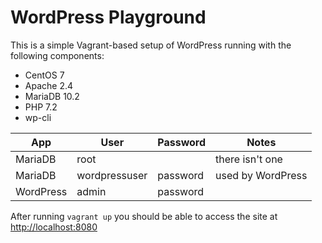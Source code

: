 # WordPress Playground

This is a simple Vagrant-based setup of WordPress running with the following components:

- CentOS 7
- Apache 2.4
- MariaDB 10.2
- PHP 7.2
- wp-cli

| App       | User          | Password | Notes             |
|-----------|---------------|----------|-------------------|
| MariaDB   | root          |          | there isn't one   |
| MariaDB   | wordpressuser | password | used by WordPress |
| WordPress | admin         | password |                   |

After running `vagrant up` you should be able to access the site at [http://localhost:8080](http://localhost:8080)
